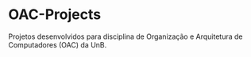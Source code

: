 # OAC-Projects

Projetos desenvolvidos para disciplina de Organização e Arquitetura de Computadores (OAC) da UnB.
